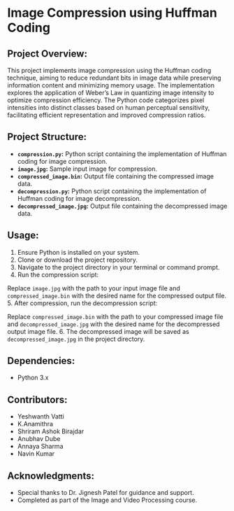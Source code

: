 # Image Compression using Huffman Coding

## Project Overview:
This project implements image compression using the Huffman coding technique, aiming to reduce redundant bits in image data while preserving information content and minimizing memory usage. The implementation explores the application of Weber’s Law in quantizing image intensity to optimize compression efficiency. The Python code categorizes pixel intensities into distinct classes based on human perceptual sensitivity, facilitating efficient representation and improved compression ratios.

## Project Structure:
- **`compression.py`:** Python script containing the implementation of Huffman coding for image compression.
- **`image.jpg`:** Sample input image for compression.
- **`compressed_image.bin`:** Output file containing the compressed image data.
- **`decompression.py`:** Python script containing the implementation of Huffman coding for image decompression.
- **`decompressed_image.jpg`:** Output file containing the decompressed image data.

## Usage:
1. Ensure Python is installed on your system.
2. Clone or download the project repository.
3. Navigate to the project directory in your terminal or command prompt.
4. Run the compression script:

Replace `image.jpg` with the path to your input image file and `compressed_image.bin` with the desired name for the compressed output file.
5. After compression, run the decompression script:

Replace `compressed_image.bin` with the path to your compressed image file and `decompressed_image.jpg` with the desired name for the decompressed output image file.
6. The decompressed image will be saved as `decompressed_image.jpg` in the project directory.

## Dependencies:
- Python 3.x

## Contributors:
- Yeshwanth Vatti
- K.Anamithra
- Shriram Ashok Birajdar
- Anubhav Dube
- Annaya Sharma
- Navin Kumar

## Acknowledgments:
- Special thanks to Dr. Jignesh Patel for guidance and support.
- Completed as part of the Image and Video Processing course.
  
